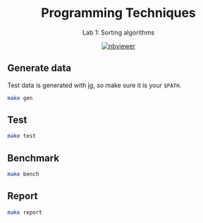 <p align="center">
  <h1 align="center">Programming Techniques</h1>
  <p align="center">
      Lab 1: Sorting algorithms
  </p> 
  <p align="center">
    <a href="https://nbviewer.jupyter.org/github/mitinarseny/HSEProgTechLab1/blob/master/report.ipynb?flush=true">
      <img align="center" alt="nbviewer" src="https://img.shields.io/badge/render-nbviewer-F37726.svg?logo=jupyter&style=flat-square">
    </a>   
  </p> 
</p>

## Generate data

Test data is generated with [jg](https://github.com/mitinarseny/jg), so make sure it is your `$PATH`.

```bash
make gen
```

## Test

```bash
make test
```

## Benchmark

```bash
make bench
```

## Report
```bash
make report
```
